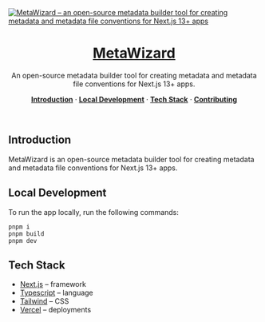 <a href="https://dub.co">
  <img alt="MetaWizard – an open-source metadata builder tool for creating metadata and metadata file conventions for Next.js 13+ apps" src="https://github.com/steven-tey/dub/assets/28986134/8f70a87f-4f13-426a-9785-a47f77433edd">
  <h1 align="center">MetaWizard</h1>
</a>

<p align="center">
  An open-source metadata builder tool for creating metadata and metadata file conventions for Next.js 13+ apps.
</p>

<p align="center">
  <a href="#introduction"><strong>Introduction</strong></a> ·
  <a href="#local-development"><strong>Local Development</strong></a> ·
  <a href="#tech-stack"><strong>Tech Stack</strong></a> ·
  <a href="#contributing"><strong>Contributing</strong></a>
</p>
<br/>

## Introduction

MetaWizard is an open-source metadata builder tool for creating metadata and metadata file conventions for Next.js 13+ apps.

## Local Development

To run the app locally, run the following commands:

```
pnpm i
pnpm build
pnpm dev
```

## Tech Stack

- [Next.js](https://nextjs.org/) – framework
- [Typescript](https://www.typescriptlang.org/) – language
- [Tailwind](https://tailwindcss.com/) – CSS
- [Vercel](https://vercel.com/) – deployments

